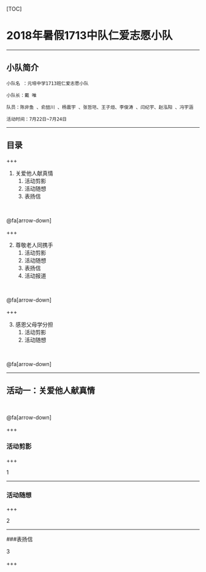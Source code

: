[TOC]


# 2018年暑假1713中队仁爱志愿小队
---

## 小队简介

`小队名 ：元培中学1713班仁爱志愿小队`


`小队长：戴 唯`

`队员：陈非鱼 、俞喆川 、杨震宇 、张哲垲、王子烜、李俊涛 、闫纪宇、赵泓阳 、冯宇涵 `

`活动时间：7月22日~7月24日`

---

## 目录

+++

1. 关爱他人献真情 
   1. 活动剪影
   2. 活动随想
   3. 表扬信

<br>

@fa[arrow-down]

+++

2. 尊敬老人同携手  
   1. 活动剪影
   2. 活动随想
   3. 表扬信
   4. 活动报道

<br>

@fa[arrow-down]

+++

3. 感恩父母学分担 
   1. 活动剪影
   2. 活动随想

<br>

@fa[arrow-down]

---

## 活动一：关爱他人献真情  

<br>

@fa[arrow-down]

+++

### 活动剪影

+++

1

---

### 活动随想

+++

2

---

###表扬信

3

+++
